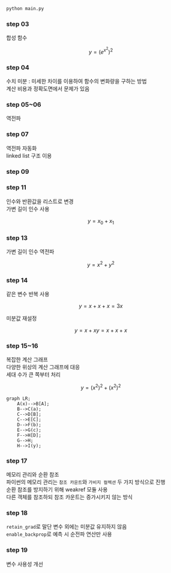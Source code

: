 ```bash
python main.py
```

### step 03
합성 함수  
```math
y = (e^{x^2})^2
```
### step 04
수치 미분 : 미세한 차이를 이용하여 함수의 변화량을 구하는 방법  
계산 비용과 정확도면에서 문제가 있음

### step 05~06
역전파

### step 07
역전파 자동화  
linked list 구조 이용

### step 09


### step 11
인수와 반환값을 리스트로 변경  
가변 길이 인수 사용
```math
y = x_0 + x_1
```

### step 13
가변 길이 인수 역전파
```math
y = x^2 + y^2
```

### step 14
같은 변수 반복 사용
```math
y = x + x + x = 3x
```
미분값 재설정
```math
y = x + x  
y = x + x + x
```

### step 15~16
복잡한 계산 그래프  
다양한 위상의 계산 그래프에 대응  
세대 수가 큰 쪽부터 처리  
```math
y = (x^2)^2 + (x^2)^2
```
```mermaid
graph LR;
    A(x)-->B[A];
    B-->C(a);
    C-->D[B];
    C-->E[C];
    D-->F(b);
    E-->G(c);
    F-->H[D];
    G-->H;
    H-->I(y);
```

### step 17
메모리 관리와 순환 참조  
파이썬의 메모리 관리는 `참조 카운트`와 `가비지 컬렉션` 두 가지 방식으로 진행  
순환 참조를 방지하기 위해 weakref 모듈 사용  
다른 객체를 참조하되 참조 카운트는 증가시키지 않는 방식  

### step 18
`retain_grad`로 말단 변수 외에는 미분값 유지하지 않음  
`enable_backprop`로 예측 시 순전파 연산만 사용


### step 19
변수 사용성 개선  
